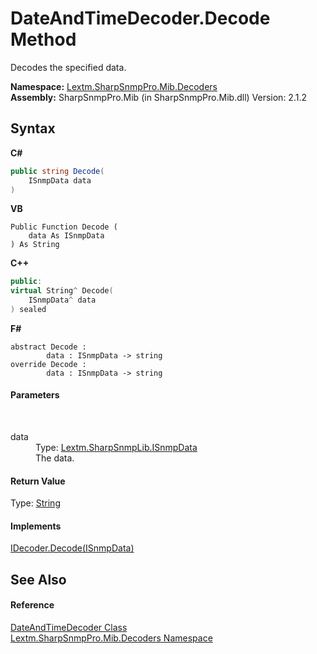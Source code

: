 # DateAndTimeDecoder.Decode Method 
 

Decodes the specified data.

**Namespace:**&nbsp;<a href="N_Lextm_SharpSnmpPro_Mib_Decoders">Lextm.SharpSnmpPro.Mib.Decoders</a><br />**Assembly:**&nbsp;SharpSnmpPro.Mib (in SharpSnmpPro.Mib.dll) Version: 2.1.2

## Syntax

**C#**<br />
``` C#
public string Decode(
	ISnmpData data
)
```

**VB**<br />
``` VB
Public Function Decode ( 
	data As ISnmpData
) As String
```

**C++**<br />
``` C++
public:
virtual String^ Decode(
	ISnmpData^ data
) sealed
```

**F#**<br />
``` F#
abstract Decode : 
        data : ISnmpData -> string 
override Decode : 
        data : ISnmpData -> string 
```


#### Parameters
&nbsp;<dl><dt>data</dt><dd>Type: <a href="T_Lextm_SharpSnmpLib_ISnmpData">Lextm.SharpSnmpLib.ISnmpData</a><br />The data.</dd></dl>

#### Return Value
Type: <a href="https://docs.microsoft.com/dotnet/api/system.string" target="_blank" rel="noopener noreferrer">String</a><br />

#### Implements
<a href="M_Lextm_SharpSnmpPro_Mib_IDecoder_Decode">IDecoder.Decode(ISnmpData)</a><br />

## See Also


#### Reference
<a href="T_Lextm_SharpSnmpPro_Mib_Decoders_DateAndTimeDecoder">DateAndTimeDecoder Class</a><br /><a href="N_Lextm_SharpSnmpPro_Mib_Decoders">Lextm.SharpSnmpPro.Mib.Decoders Namespace</a><br />